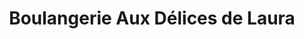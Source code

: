 ---
title: "Boulangerie Aux Délices de Laura"
url: /ballainvilliers/boulangerie-aux-delices-de-laura/
shop: Bäckerei
---